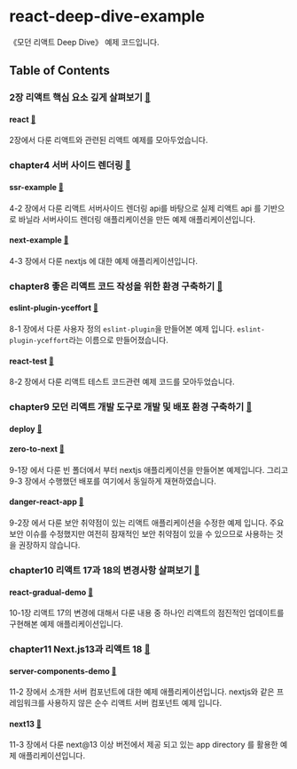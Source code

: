 # react-deep-dive-example

《모던 리액트 Deep Dive》 예제 코드입니다.

## Table of Contents

### 2장 리액트 핵심 요소 깊게 살펴보기 [📁](./chapter2)

#### react [📁](./chapter2/react)

2장에서 다룬 리액트와 관련된 리액트 예제를 모아두었습니다.

### chapter4 서버 사이드 렌더링 [📁](./chapter4)

#### ssr-example [📁](chapter4/ssr-example)

4-2 장에서 다룬 리액트 서버사이드 렌더링 api를 바탕으로 실제 리액트 api 를 기반으로 바닐라 서버사이드 렌더링 애플리케이션을 만든 예제 애플리케이션입니다.

#### next-example [📁](chapter4/next-example)

4-3 장에서 다룬 nextjs 에 대한 예제 애플리케이션입니다.

### chapter8 좋은 리액트 코드 작성을 위한 환경 구축하기 [📁](./chapter8)

#### eslint-plugin-yceffort [📁](chapter8/eslint-plugin-yceffort)

8-1 장에서 다룬 사용자 정의 `eslint-plugin`을 만들어본 예제 입니다. `eslint-plugin-yceffort`라는 이름으로 만들어졌습니다.

#### react-test [📁](chapter8/react-test)

8-2 장에서 다룬 리액트 테스트 코드관련 예제 코드를 모아두었습니다.

### chapter9 모던 리액트 개발 도구로 개발 및 배포 환경 구축하기 [📁](./chapter9)

#### deploy [📁](chapter9/deploy)

#### zero-to-next [📁](chapter9/zero-to-next)

9-1장 에서 다룬 빈 폴더에서 부터 nextjs 애플리케이션을 만들어본 예제입니다. 그리고 9-3 장에서 수행했던 배포를 여기에서 동일하게 재현하였습니다.

#### danger-react-app [📁](chapter9/danger-react-app)

9-2장 에서 다룬 보안 취약점이 있는 리액트 애플리케이션을 수정한 예제 입니다. 주요 보안 이슈를 수정했지만 여전히 잠재적인 보안 취약점이 있을 수 있으므로 사용하는 것을 권장하지 않습니다.

### chapter10 리액트 17과 18의 변경사항 살펴보기 [📁](./chapter10)

#### react-gradual-demo [📁](chapter10/react-gradual-demo)

10-1장 리액트 17의 변경에 대해서 다룬 내용 중 하나인 리액트의 점진적인 업데이트를 구현해본 예제 애플리케이션입니다.

### chapter11 Next.js13과 리액트 18 [📁](./chapter11)

#### server-components-demo [📁](chapter11/server-components-demo)

11-2 장에서 소개한 서버 컴포넌트에 대한 예제 애플리케이션입니다. nextjs와 같은 프레임워크를 사용하지 않은 순수 리액트 서버 컴포넌트 예제 입니다.

#### next13 [📁](chapter11/next13)

11-3 장에서 다룬 next@13 이상 버전에서 제공 되고 있는 app directory 를 활용한 예제 애플리케이션입니다.


